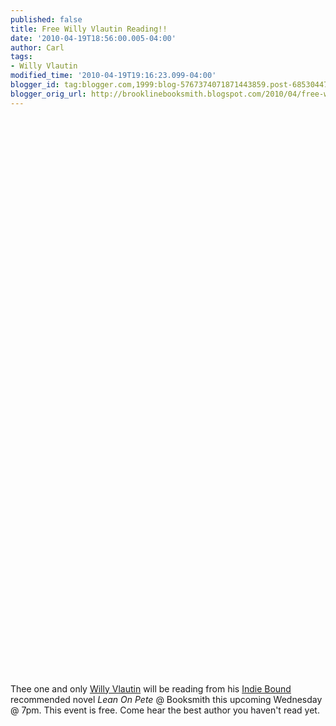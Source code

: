 ```yaml
---
published: false
title: Free Willy Vlautin Reading!!
date: '2010-04-19T18:56:00.005-04:00'
author: Carl
tags:
- Willy Vlautin
modified_time: '2010-04-19T19:16:23.099-04:00'
blogger_id: tag:blogger.com,1999:blog-5767374071871443859.post-6853044758457398154
blogger_orig_url: http://brooklinebooksmith.blogspot.com/2010/04/free-willy-vlautin-reading.html
---
```


<object width="380" height="285"><param name="movie" value="http://www.youtube.com/v/-6NXx3z2cAY&hl=en_US&fs=1&"></param><param name="allowFullScreen" value="true"></param><param name="allowscriptaccess" value="always"></param><embed src="http://www.youtube.com/v/-6NXx3z2cAY&hl=en_US&fs=1&" type="application/x-shockwave-flash" allowscriptaccess="always" allowfullscreen="true" width="380" height="285"></embed></object><br /><br /><object width="380" height="285"><param name="movie" value="http://www.youtube.com/v/Iih2SSk6HXQ&hl=en_US&fs=1&"></param><param name="allowFullScreen" value="true"></param><param name="allowscriptaccess" value="always"></param><embed src="http://www.youtube.com/v/Iih2SSk6HXQ&hl=en_US&fs=1&" type="application/x-shockwave-flash" allowscriptaccess="always" allowfullscreen="true" width="380" height="285"></embed></object><br /><br /><object width="380" height="285"><param name="movie" value="http://www.youtube.com/v/ddmyEuNrXD4&hl=en_US&fs=1&"></param><param name="allowFullScreen" value="true"></param><param name="allowscriptaccess" value="always"></param><embed src="http://www.youtube.com/v/ddmyEuNrXD4&hl=en_US&fs=1&" type="application/x-shockwave-flash" allowscriptaccess="always" allowfullscreen="true" width="380" height="285"></embed></object><br /><br />Thee one and only <a href="http://www.willyvlautin.com/index.php">Willy Vlautin</a> will be reading from his <a href="http://www.indiebound.org/book/9780061456534">Indie Bound</a> recommended novel <i>Lean On Pete</i> @ Booksmith this upcoming Wednesday @ 7pm. This event is free. Come hear the best author you haven't read yet.